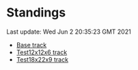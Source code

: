 # Standings

Last update: Wed Jun  2 20:35:23 GMT 2021

* [Base track](comps/Base/2021-06-02/standings.md)
* [Test12x12x6 track](comps/Test12x12x6/2021-06-02/standings.md)
* [Test18x22x9 track](comps/Test18x22x9/2021-06-02/standings.md)
